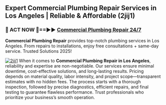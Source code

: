 ## Expert Commercial Plumbing Repair Services in Los Angeles | Reliable & Affordable (2jij1)  

<h3>🚿 ACT NOW 🌟==►► <a href="https://tinyurl.com/2ne6vx2x" rel="nofollow">Commercial Plumbing Repair 24/7</a></h3>

**Commercial Plumbing Repair** provides top-notch plumbing services in Los Angeles. From repairs to installations, enjoy free consultations + same-day service. Trusted Solutions 2025!

[![2jij1](https://i.imgur.com/4PFF4AK.jpeg)](https://tinyurl.com/2ne6vx2x)
When it comes to **Commercial Plumbing Repair in Los Angeles**, reliability and expertise are non-negotiable. Our services ensure minimal downtime, cost-effective solutions, and long-lasting results. Pricing depends on material quality, labor intensity, and project scope—transparent estimates with no hidden fees. The process starts with a thorough inspection, followed by precise diagnostics, efficient repairs, and final testing to guarantee flawless performance. Trust professionals who prioritize your business’s smooth operation.